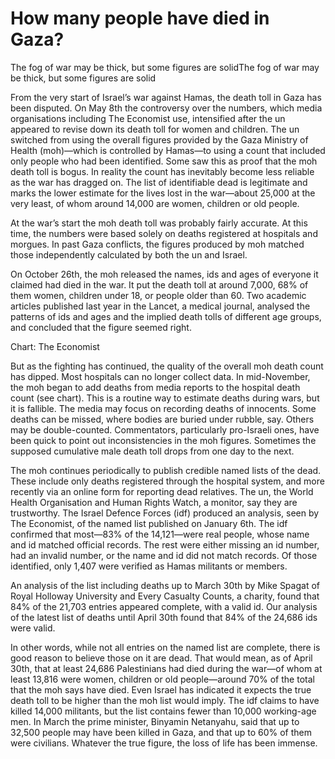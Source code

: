 # How many people have died in Gaza?

The fog of war may be thick, but some figures are solidThe fog of war may be thick, but some figures are solid


From the very start of Israel’s war against Hamas, the death toll in Gaza has been disputed. On May 8th the controversy over the numbers, which media organisations including The Economist use, intensified after the un appeared to revise down its death toll for women and children. The un switched from using the overall figures provided by the Gaza Ministry of Health (moh)—which is controlled by Hamas—to using a count that included only people who had been identified. Some saw this as proof that the moh death toll is bogus. In reality the count has inevitably become less reliable as the war has dragged on. The list of identifiable dead is legitimate and marks the lower estimate for the lives lost in the war—about 25,000 at the very least, of whom around 14,000 are women, children or old people.

At the war’s start the moh death toll was probably fairly accurate. At this time, the numbers were based solely on deaths registered at hospitals and morgues. In past Gaza conflicts, the figures produced by moh matched those independently calculated by both the un and Israel.

On October 26th, the moh released the names, ids and ages of everyone it claimed had died in the war. It put the death toll at around 7,000, 68% of them women, children under 18, or people older than 60. Two academic articles published last year in the Lancet, a medical journal, analysed the patterns of ids and ages and the implied death tolls of different age groups, and concluded that the figure seemed right.

Chart: The Economist

But as the fighting has continued, the quality of the overall moh death count has dipped. Most hospitals can no longer collect data. In mid-November, the moh began to add deaths from media reports to the hospital death count (see chart). This is a routine way to estimate deaths during wars, but it is fallible. The media may focus on recording deaths of innocents. Some deaths can be missed, where bodies are buried under rubble, say. Others may be double-counted. Commentators, particularly pro-Israeli ones, have been quick to point out inconsistencies in the moh figures. Sometimes the supposed cumulative male death toll drops from one day to the next.

The moh continues periodically to publish credible named lists of the dead. These include only deaths registered through the hospital system, and more recently via an online form for reporting dead relatives. The un, the World Health Organisation and Human Rights Watch, a monitor, say they are trustworthy. The Israel Defence Forces (idf) produced an analysis, seen by The Economist, of the named list published on January 6th. The idf confirmed that most—83% of the 14,121—were real people, whose name and id matched official records. The rest were either missing an id number, had an invalid number, or the name and id did not match records. Of those identified, only 1,407 were verified as Hamas militants or members.

An analysis of the list including deaths up to March 30th by Mike Spagat of Royal Holloway University and Every Casualty Counts, a charity, found that 84% of the 21,703 entries appeared complete, with a valid id. Our analysis of the latest list of deaths until April 30th found that 84% of the 24,686 ids were valid.

In other words, while not all entries on the named list are complete, there is good reason to believe those on it are dead. That would mean, as of April 30th, that at least 24,686 Palestinians had died during the war—of whom at least 13,816 were women, children or old people—around 70% of the total that the moh says have died. Even Israel has indicated it expects the true death toll to be higher than the moh list would imply. The idf claims to have killed 14,000 militants, but the list contains fewer than 10,000 working-age men. In March the prime minister, Binyamin Netanyahu, said that up to 32,500 people may have been killed in Gaza, and that up to 60% of them were civilians. Whatever the true figure, the loss of life has been immense.
